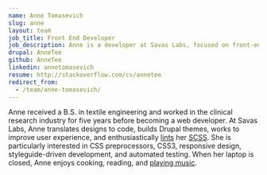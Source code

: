 ```yaml
---
name: Anne Tomasevich
slug: anne
layout: team
job_title: Front End Developer
job_description: Anne is a developer at Savas Labs, focused on front-end technologies and user experience.
drupal: AnneTee
github: AnneTee
linkedin: annetomasevich
resume: http://stackoverflow.com/cv/annetee
redirect_from:
  - /team/anne-tomasevich/
---
```

Anne received a B.S. in textile engineering and worked in the clinical research industry for five years before becoming a web developer. At Savas Labs, Anne translates designs to code, builds Drupal themes, works to improve user experience, and enthusiastically [lints](https://github.com/brigade/scss-lint) her [SCSS](/2015/08/21/sassy-drupal-theming-part-1.html#scss). She is particularly interested in CSS preprocessors, CSS3, responsive design, styleguide-driven development, and automated testing. When her laptop is closed, Anne enjoys cooking, reading, and <a href="http://jonsebastian.bandcamp.com/">playing music</a>.
